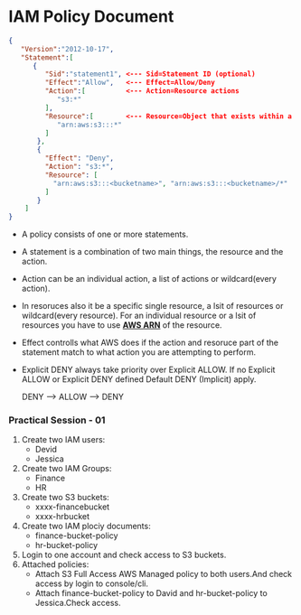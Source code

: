 # IAM Policy Document

```json
{
   "Version":"2012-10-17",
   "Statement":[
      {
         "Sid":"statement1", <--- Sid=Statement ID (optional)
         "Effect":"Allow",   <--- Effect=Allow/Deny 
         "Action":[          <--- Action=Resource actions 
            "s3:*"
         ],
         "Resource":[        <--- Resource=Object that exists within a service (Ec2,IAM,S3..)
            "arn:aws:s3:::*"
         ]
       },
       {
         "Effect": "Deny",
         "Action": "s3:*",
         "Resource": [
           "arn:aws:s3:::<bucketname>", "arn:aws:s3:::<bucketname>/*"
         ]
       }
    ]
}
```
* A policy consists of one or more statements.

* A statement is a combination of two main things, the resource and the action.

* Action can be an individual action, a list of actions or wildcard(every action).

* In resoruces also it be a specific single resource, a lsit of resources or wildcard(every resource). For an individual resource or a lsit of resources you have to use [**AWS ARN**](https://github.com/expertfocus-devops/aws-sa-associate-saac02/blob/pre-prod/AWS%20Identity%20and%20Access%20Management/Amazon%20Resource%20Names.md) of the resource.

* Effect controlls what AWS does if the action and resoruce part of the statement match to what action you are attempting to perform. 

* Explicit DENY always take priority over Explicit ALLOW. If no Explicit ALLOW or Explicit DENY defined Default DENY (Implicit) apply.

    DENY --> ALLOW --> DENY

### Practical Session - 01
1. Create two IAM users:
    * Devid
    * Jessica
1. Create two IAM Groups:
    * Finance
    * HR
1. Create two S3 buckets:
    * xxxx-financebucket
    * xxxx-hrbucket
1. Create two IAM plociy documents:
   * finance-bucket-policy
   * hr-bucket-policy
1. Login to one account and check access to S3 buckets.
1. Attached policies:
    * Attach S3 Full Access AWS Managed policy to both users.And check access by login to console/cli.
    * Attach finance-bucket-policy to David and hr-bucket-policy to Jessica.Check access.
